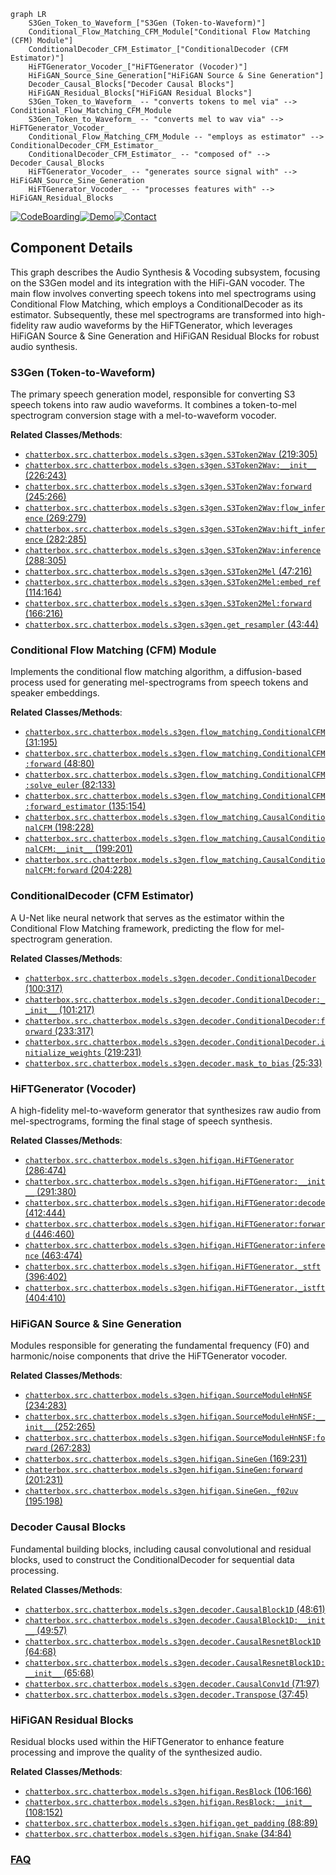 ```mermaid
graph LR
    S3Gen_Token_to_Waveform_["S3Gen (Token-to-Waveform)"]
    Conditional_Flow_Matching_CFM_Module["Conditional Flow Matching (CFM) Module"]
    ConditionalDecoder_CFM_Estimator_["ConditionalDecoder (CFM Estimator)"]
    HiFTGenerator_Vocoder_["HiFTGenerator (Vocoder)"]
    HiFiGAN_Source_Sine_Generation["HiFiGAN Source & Sine Generation"]
    Decoder_Causal_Blocks["Decoder Causal Blocks"]
    HiFiGAN_Residual_Blocks["HiFiGAN Residual Blocks"]
    S3Gen_Token_to_Waveform_ -- "converts tokens to mel via" --> Conditional_Flow_Matching_CFM_Module
    S3Gen_Token_to_Waveform_ -- "converts mel to wav via" --> HiFTGenerator_Vocoder_
    Conditional_Flow_Matching_CFM_Module -- "employs as estimator" --> ConditionalDecoder_CFM_Estimator_
    ConditionalDecoder_CFM_Estimator_ -- "composed of" --> Decoder_Causal_Blocks
    HiFTGenerator_Vocoder_ -- "generates source signal with" --> HiFiGAN_Source_Sine_Generation
    HiFTGenerator_Vocoder_ -- "processes features with" --> HiFiGAN_Residual_Blocks
```
[![CodeBoarding](https://img.shields.io/badge/Generated%20by-CodeBoarding-9cf?style=flat-square)](https://github.com/CodeBoarding/GeneratedOnBoardings)[![Demo](https://img.shields.io/badge/Try%20our-Demo-blue?style=flat-square)](https://www.codeboarding.org/demo)[![Contact](https://img.shields.io/badge/Contact%20us%20-%20contact@codeboarding.org-lightgrey?style=flat-square)](mailto:contact@codeboarding.org)

## Component Details

This graph describes the Audio Synthesis & Vocoding subsystem, focusing on the S3Gen model and its integration with the HiFi-GAN vocoder. The main flow involves converting speech tokens into mel spectrograms using Conditional Flow Matching, which employs a ConditionalDecoder as its estimator. Subsequently, these mel spectrograms are transformed into high-fidelity raw audio waveforms by the HiFTGenerator, which leverages HiFiGAN Source & Sine Generation and HiFiGAN Residual Blocks for robust audio synthesis.

### S3Gen (Token-to-Waveform)
The primary speech generation model, responsible for converting S3 speech tokens into raw audio waveforms. It combines a token-to-mel spectrogram conversion stage with a mel-to-waveform vocoder.


**Related Classes/Methods**:

- <a href="https://github.com/resemble-ai/chatterbox/blob/master/src/chatterbox/models/s3gen/s3gen.py#L219-L305" target="_blank" rel="noopener noreferrer">`chatterbox.src.chatterbox.models.s3gen.s3gen.S3Token2Wav` (219:305)</a>
- <a href="https://github.com/resemble-ai/chatterbox/blob/master/src/chatterbox/models/s3gen/s3gen.py#L226-L243" target="_blank" rel="noopener noreferrer">`chatterbox.src.chatterbox.models.s3gen.s3gen.S3Token2Wav:__init__` (226:243)</a>
- <a href="https://github.com/resemble-ai/chatterbox/blob/master/src/chatterbox/models/s3gen/s3gen.py#L245-L266" target="_blank" rel="noopener noreferrer">`chatterbox.src.chatterbox.models.s3gen.s3gen.S3Token2Wav:forward` (245:266)</a>
- <a href="https://github.com/resemble-ai/chatterbox/blob/master/src/chatterbox/models/s3gen/s3gen.py#L269-L279" target="_blank" rel="noopener noreferrer">`chatterbox.src.chatterbox.models.s3gen.s3gen.S3Token2Wav:flow_inference` (269:279)</a>
- <a href="https://github.com/resemble-ai/chatterbox/blob/master/src/chatterbox/models/s3gen/s3gen.py#L282-L285" target="_blank" rel="noopener noreferrer">`chatterbox.src.chatterbox.models.s3gen.s3gen.S3Token2Wav:hift_inference` (282:285)</a>
- <a href="https://github.com/resemble-ai/chatterbox/blob/master/src/chatterbox/models/s3gen/s3gen.py#L288-L305" target="_blank" rel="noopener noreferrer">`chatterbox.src.chatterbox.models.s3gen.s3gen.S3Token2Wav:inference` (288:305)</a>
- <a href="https://github.com/resemble-ai/chatterbox/blob/master/src/chatterbox/models/s3gen/s3gen.py#L47-L216" target="_blank" rel="noopener noreferrer">`chatterbox.src.chatterbox.models.s3gen.s3gen.S3Token2Mel` (47:216)</a>
- <a href="https://github.com/resemble-ai/chatterbox/blob/master/src/chatterbox/models/s3gen/s3gen.py#L114-L164" target="_blank" rel="noopener noreferrer">`chatterbox.src.chatterbox.models.s3gen.s3gen.S3Token2Mel:embed_ref` (114:164)</a>
- <a href="https://github.com/resemble-ai/chatterbox/blob/master/src/chatterbox/models/s3gen/s3gen.py#L166-L216" target="_blank" rel="noopener noreferrer">`chatterbox.src.chatterbox.models.s3gen.s3gen.S3Token2Mel:forward` (166:216)</a>
- <a href="https://github.com/resemble-ai/chatterbox/blob/master/src/chatterbox/models/s3gen/s3gen.py#L43-L44" target="_blank" rel="noopener noreferrer">`chatterbox.src.chatterbox.models.s3gen.s3gen.get_resampler` (43:44)</a>


### Conditional Flow Matching (CFM) Module
Implements the conditional flow matching algorithm, a diffusion-based process used for generating mel-spectrograms from speech tokens and speaker embeddings.


**Related Classes/Methods**:

- <a href="https://github.com/resemble-ai/chatterbox/blob/master/src/chatterbox/models/s3gen/flow_matching.py#L31-L195" target="_blank" rel="noopener noreferrer">`chatterbox.src.chatterbox.models.s3gen.flow_matching.ConditionalCFM` (31:195)</a>
- <a href="https://github.com/resemble-ai/chatterbox/blob/master/src/chatterbox/models/s3gen/flow_matching.py#L48-L80" target="_blank" rel="noopener noreferrer">`chatterbox.src.chatterbox.models.s3gen.flow_matching.ConditionalCFM:forward` (48:80)</a>
- <a href="https://github.com/resemble-ai/chatterbox/blob/master/src/chatterbox/models/s3gen/flow_matching.py#L82-L133" target="_blank" rel="noopener noreferrer">`chatterbox.src.chatterbox.models.s3gen.flow_matching.ConditionalCFM:solve_euler` (82:133)</a>
- <a href="https://github.com/resemble-ai/chatterbox/blob/master/src/chatterbox/models/s3gen/flow_matching.py#L135-L154" target="_blank" rel="noopener noreferrer">`chatterbox.src.chatterbox.models.s3gen.flow_matching.ConditionalCFM:forward_estimator` (135:154)</a>
- <a href="https://github.com/resemble-ai/chatterbox/blob/master/src/chatterbox/models/s3gen/flow_matching.py#L198-L228" target="_blank" rel="noopener noreferrer">`chatterbox.src.chatterbox.models.s3gen.flow_matching.CausalConditionalCFM` (198:228)</a>
- <a href="https://github.com/resemble-ai/chatterbox/blob/master/src/chatterbox/models/s3gen/flow_matching.py#L199-L201" target="_blank" rel="noopener noreferrer">`chatterbox.src.chatterbox.models.s3gen.flow_matching.CausalConditionalCFM:__init__` (199:201)</a>
- <a href="https://github.com/resemble-ai/chatterbox/blob/master/src/chatterbox/models/s3gen/flow_matching.py#L204-L228" target="_blank" rel="noopener noreferrer">`chatterbox.src.chatterbox.models.s3gen.flow_matching.CausalConditionalCFM:forward` (204:228)</a>


### ConditionalDecoder (CFM Estimator)
A U-Net like neural network that serves as the estimator within the Conditional Flow Matching framework, predicting the flow for mel-spectrogram generation.


**Related Classes/Methods**:

- <a href="https://github.com/resemble-ai/chatterbox/blob/master/src/chatterbox/models/s3gen/decoder.py#L100-L317" target="_blank" rel="noopener noreferrer">`chatterbox.src.chatterbox.models.s3gen.decoder.ConditionalDecoder` (100:317)</a>
- <a href="https://github.com/resemble-ai/chatterbox/blob/master/src/chatterbox/models/s3gen/decoder.py#L101-L217" target="_blank" rel="noopener noreferrer">`chatterbox.src.chatterbox.models.s3gen.decoder.ConditionalDecoder:__init__` (101:217)</a>
- <a href="https://github.com/resemble-ai/chatterbox/blob/master/src/chatterbox/models/s3gen/decoder.py#L233-L317" target="_blank" rel="noopener noreferrer">`chatterbox.src.chatterbox.models.s3gen.decoder.ConditionalDecoder:forward` (233:317)</a>
- <a href="https://github.com/resemble-ai/chatterbox/blob/master/src/chatterbox/models/s3gen/decoder.py#L219-L231" target="_blank" rel="noopener noreferrer">`chatterbox.src.chatterbox.models.s3gen.decoder.ConditionalDecoder.initialize_weights` (219:231)</a>
- <a href="https://github.com/resemble-ai/chatterbox/blob/master/src/chatterbox/models/s3gen/decoder.py#L25-L33" target="_blank" rel="noopener noreferrer">`chatterbox.src.chatterbox.models.s3gen.decoder.mask_to_bias` (25:33)</a>


### HiFTGenerator (Vocoder)
A high-fidelity mel-to-waveform generator that synthesizes raw audio from mel-spectrograms, forming the final stage of speech synthesis.


**Related Classes/Methods**:

- <a href="https://github.com/resemble-ai/chatterbox/blob/master/src/chatterbox/models/s3gen/hifigan.py#L286-L474" target="_blank" rel="noopener noreferrer">`chatterbox.src.chatterbox.models.s3gen.hifigan.HiFTGenerator` (286:474)</a>
- <a href="https://github.com/resemble-ai/chatterbox/blob/master/src/chatterbox/models/s3gen/hifigan.py#L291-L380" target="_blank" rel="noopener noreferrer">`chatterbox.src.chatterbox.models.s3gen.hifigan.HiFTGenerator:__init__` (291:380)</a>
- <a href="https://github.com/resemble-ai/chatterbox/blob/master/src/chatterbox/models/s3gen/hifigan.py#L412-L444" target="_blank" rel="noopener noreferrer">`chatterbox.src.chatterbox.models.s3gen.hifigan.HiFTGenerator:decode` (412:444)</a>
- <a href="https://github.com/resemble-ai/chatterbox/blob/master/src/chatterbox/models/s3gen/hifigan.py#L446-L460" target="_blank" rel="noopener noreferrer">`chatterbox.src.chatterbox.models.s3gen.hifigan.HiFTGenerator:forward` (446:460)</a>
- <a href="https://github.com/resemble-ai/chatterbox/blob/master/src/chatterbox/models/s3gen/hifigan.py#L463-L474" target="_blank" rel="noopener noreferrer">`chatterbox.src.chatterbox.models.s3gen.hifigan.HiFTGenerator:inference` (463:474)</a>
- <a href="https://github.com/resemble-ai/chatterbox/blob/master/src/chatterbox/models/s3gen/hifigan.py#L396-L402" target="_blank" rel="noopener noreferrer">`chatterbox.src.chatterbox.models.s3gen.hifigan.HiFTGenerator._stft` (396:402)</a>
- <a href="https://github.com/resemble-ai/chatterbox/blob/master/src/chatterbox/models/s3gen/hifigan.py#L404-L410" target="_blank" rel="noopener noreferrer">`chatterbox.src.chatterbox.models.s3gen.hifigan.HiFTGenerator._istft` (404:410)</a>


### HiFiGAN Source & Sine Generation
Modules responsible for generating the fundamental frequency (F0) and harmonic/noise components that drive the HiFTGenerator vocoder.


**Related Classes/Methods**:

- <a href="https://github.com/resemble-ai/chatterbox/blob/master/src/chatterbox/models/s3gen/hifigan.py#L234-L283" target="_blank" rel="noopener noreferrer">`chatterbox.src.chatterbox.models.s3gen.hifigan.SourceModuleHnNSF` (234:283)</a>
- <a href="https://github.com/resemble-ai/chatterbox/blob/master/src/chatterbox/models/s3gen/hifigan.py#L252-L265" target="_blank" rel="noopener noreferrer">`chatterbox.src.chatterbox.models.s3gen.hifigan.SourceModuleHnNSF:__init__` (252:265)</a>
- <a href="https://github.com/resemble-ai/chatterbox/blob/master/src/chatterbox/models/s3gen/hifigan.py#L267-L283" target="_blank" rel="noopener noreferrer">`chatterbox.src.chatterbox.models.s3gen.hifigan.SourceModuleHnNSF:forward` (267:283)</a>
- <a href="https://github.com/resemble-ai/chatterbox/blob/master/src/chatterbox/models/s3gen/hifigan.py#L169-L231" target="_blank" rel="noopener noreferrer">`chatterbox.src.chatterbox.models.s3gen.hifigan.SineGen` (169:231)</a>
- <a href="https://github.com/resemble-ai/chatterbox/blob/master/src/chatterbox/models/s3gen/hifigan.py#L201-L231" target="_blank" rel="noopener noreferrer">`chatterbox.src.chatterbox.models.s3gen.hifigan.SineGen:forward` (201:231)</a>
- <a href="https://github.com/resemble-ai/chatterbox/blob/master/src/chatterbox/models/s3gen/hifigan.py#L195-L198" target="_blank" rel="noopener noreferrer">`chatterbox.src.chatterbox.models.s3gen.hifigan.SineGen._f02uv` (195:198)</a>


### Decoder Causal Blocks
Fundamental building blocks, including causal convolutional and residual blocks, used to construct the ConditionalDecoder for sequential data processing.


**Related Classes/Methods**:

- <a href="https://github.com/resemble-ai/chatterbox/blob/master/src/chatterbox/models/s3gen/decoder.py#L48-L61" target="_blank" rel="noopener noreferrer">`chatterbox.src.chatterbox.models.s3gen.decoder.CausalBlock1D` (48:61)</a>
- <a href="https://github.com/resemble-ai/chatterbox/blob/master/src/chatterbox/models/s3gen/decoder.py#L49-L57" target="_blank" rel="noopener noreferrer">`chatterbox.src.chatterbox.models.s3gen.decoder.CausalBlock1D:__init__` (49:57)</a>
- <a href="https://github.com/resemble-ai/chatterbox/blob/master/src/chatterbox/models/s3gen/decoder.py#L64-L68" target="_blank" rel="noopener noreferrer">`chatterbox.src.chatterbox.models.s3gen.decoder.CausalResnetBlock1D` (64:68)</a>
- <a href="https://github.com/resemble-ai/chatterbox/blob/master/src/chatterbox/models/s3gen/decoder.py#L65-L68" target="_blank" rel="noopener noreferrer">`chatterbox.src.chatterbox.models.s3gen.decoder.CausalResnetBlock1D:__init__` (65:68)</a>
- <a href="https://github.com/resemble-ai/chatterbox/blob/master/src/chatterbox/models/s3gen/decoder.py#L71-L97" target="_blank" rel="noopener noreferrer">`chatterbox.src.chatterbox.models.s3gen.decoder.CausalConv1d` (71:97)</a>
- <a href="https://github.com/resemble-ai/chatterbox/blob/master/src/chatterbox/models/s3gen/decoder.py#L37-L45" target="_blank" rel="noopener noreferrer">`chatterbox.src.chatterbox.models.s3gen.decoder.Transpose` (37:45)</a>


### HiFiGAN Residual Blocks
Residual blocks used within the HiFTGenerator to enhance feature processing and improve the quality of the synthesized audio.


**Related Classes/Methods**:

- <a href="https://github.com/resemble-ai/chatterbox/blob/master/src/chatterbox/models/s3gen/hifigan.py#L106-L166" target="_blank" rel="noopener noreferrer">`chatterbox.src.chatterbox.models.s3gen.hifigan.ResBlock` (106:166)</a>
- <a href="https://github.com/resemble-ai/chatterbox/blob/master/src/chatterbox/models/s3gen/hifigan.py#L108-L152" target="_blank" rel="noopener noreferrer">`chatterbox.src.chatterbox.models.s3gen.hifigan.ResBlock:__init__` (108:152)</a>
- <a href="https://github.com/resemble-ai/chatterbox/blob/master/src/chatterbox/models/s3gen/hifigan.py#L88-L89" target="_blank" rel="noopener noreferrer">`chatterbox.src.chatterbox.models.s3gen.hifigan.get_padding` (88:89)</a>
- <a href="https://github.com/resemble-ai/chatterbox/blob/master/src/chatterbox/models/s3gen/hifigan.py#L34-L84" target="_blank" rel="noopener noreferrer">`chatterbox.src.chatterbox.models.s3gen.hifigan.Snake` (34:84)</a>




### [FAQ](https://github.com/CodeBoarding/GeneratedOnBoardings/tree/main?tab=readme-ov-file#faq)